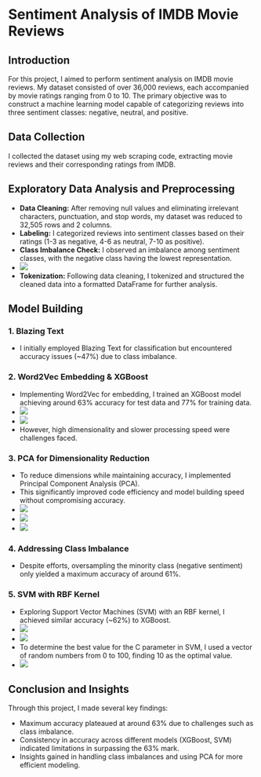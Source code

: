 # Sentiment Analysis of IMDB Movie Reviews

## Introduction
For this project, I aimed to perform sentiment analysis on IMDB movie reviews. My dataset consisted of over 36,000 reviews, each accompanied by movie ratings ranging from 0 to 10. The primary objective was to construct a machine learning model capable of categorizing reviews into three sentiment classes: negative, neutral, and positive.

## Data Collection
I collected the dataset using my web scraping code, extracting movie reviews and their corresponding ratings from IMDB.

## Exploratory Data Analysis and Preprocessing
- **Data Cleaning:** After removing null values and eliminating irrelevant characters, punctuation, and stop words, my dataset was reduced to 32,505 rows and 2 columns.
- **Labeling:** I categorized reviews into sentiment classes based on their ratings (1-3 as negative, 4-6 as neutral, 7-10 as positive).
- **Class Imbalance Check:** I observed an imbalance among sentiment classes, with the negative class having the lowest representation.
- <img src="./Plots/class imbalance.png"  />
- **Tokenization:** Following data cleaning, I tokenized and structured the cleaned data into a formatted DataFrame for further analysis.

## Model Building
### 1. Blazing Text
- I initially employed Blazing Text for classification but encountered accuracy issues (~47%) due to class imbalance.

### 2. Word2Vec Embedding & XGBoost
- Implementing Word2Vec for embedding, I trained an XGBoost model achieving around 63% accuracy for test data and 77% for training data.
- <img src="./Plots/learning curve xgboost model.png"  />
- <img src="./Plots/confusion matrix xgboost model.png"  />
- However, high dimensionality and slower processing speed were challenges faced.

### 3. PCA for Dimensionality Reduction
- To reduce dimensions while maintaining accuracy, I implemented Principal Component Analysis (PCA).
- This significantly improved code efficiency and model building speed without compromising accuracy.
- <img src="./Plots/learning curve xgboost-pca model.png"  />
- <img src="./Plots/cost function xgboost pca model.png"  />
- <img src="./Plots/confusion matrix xgboost-pca model.png"  />

### 4. Addressing Class Imbalance
- Despite efforts, oversampling the minority class (negative sentiment) only yielded a maximum accuracy of around 61%.

### 5. SVM with RBF Kernel
- Exploring Support Vector Machines (SVM) with an RBF kernel, I achieved similar accuracy (~62%) to XGBoost.
- <img src="./Plots/learning curve svm-pca model.png"  />
- <img src="./Plots/confusion matrix svm-pca model.png"  />
- To determine the best value for the C parameter in SVM, I used a vector of random numbers from 0 to 100, finding 10 as the optimal value.
- <img src="./Plots/svm C parameter choose.png"  />

## Conclusion and Insights
Through this project, I made several key findings:
- Maximum accuracy plateaued at around 63% due to challenges such as class imbalance.
- Consistency in accuracy across different models (XGBoost, SVM) indicated limitations in surpassing the 63% mark.
- Insights gained in handling class imbalances and using PCA for more efficient modeling.

